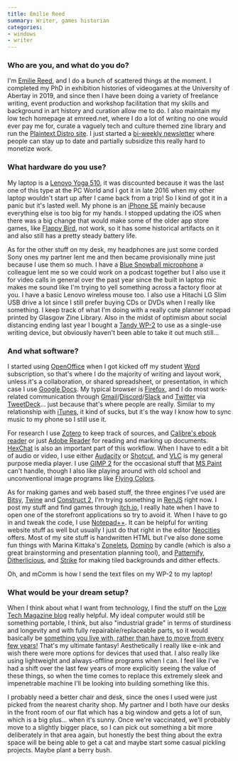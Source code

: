 ```yaml
---
title: Emilie Reed
summary: Writer, games historian
categories:
- windows
- writer 
---
```


### Who are you, and what do you do?

I'm [Emilie Reed](https://emreed.net/ "Emilie's website."), and I do a bunch of scattered things at the moment. I completed my PhD in exhibition histories of videogames at the University of Abertay in 2019, and since then I have been doing a variety of freelance writing, event production and workshop facilitation that my skills and background in art history and curation allow me to do. I also maintain my low tech homepage at emreed.net, where I do a lot of writing no one would ever pay me for, curate a vaguely tech and culture themed zine library and run the [Plaintext Distro site](https://plaintextdistro.neocities.org/ "A zine distribution site."). I just started a [bi-weekly newsletter](https://buttondown.email/deathtorealism "Emilie's newsletter.") where people can stay up to date and partially subsidize this really hard to monetize work.

### What hardware do you use?

My laptop is a [Lenovo Yoga 510][yoga-510], it was discounted because it was the last one of this type at the PC World and I got it in late 2016 when my other laptop wouldn't start up after I came back from a trip! So I kind of got it in a panic but it's lasted well. My phone is an [iPhone SE][iphone-se] mainly because everything else is too big for my hands. I stopped updating the iOS when there was a big change that would make some of the older app store games, like [Flappy Bird][flappy-bird-ios], not work, so it has some historical artifacts on it and also still has a pretty steady battery life.  

As for the other stuff on my desk, my headphones are just some corded Sony ones my partner lent me and then became provisionally mine just because I use them so much. I have a [Blue Snowball microphone][snowball] a colleague lent me so we could work on a podcast together but I also use it for video calls in general over the past year since the built in laptop mic makes me sound like I'm trying to yell something across a factory floor at you. I have a basic Lenovo wireless mouse too. I also use a Hitachi LG Slim USB drive a lot since I still prefer buying CDs or DVDs when I really like something. I keep track of what I'm doing with a really cute planner notepad printed by Glasgow Zine Library. Also in the midst of optimism about social distancing ending last year I bought a [Tandy WP-2][wp-2] to use as a single-use writing device, but obviously haven't been able to take it out much still...

### And what software?

I started using [OpenOffice][] when I got kicked off my student [Word][] subscription, so that's where I do the majority of writing and layout work, unless it's a collaboration, or shared spreadsheet, or presentation, in which case I use [Google Docs][google-docs]. My typical browser is [Firefox][], and I do most work-related communication through [Gmail][]/[Discord][]/[Slack][] and [Twitter][] via [TweetDeck][]... just because that's where people are really. Similar to my relationship with [iTunes][], it kind of sucks, but it's the way I know how to sync music to my phone so I still use it. 

For research I use [Zotero][] to keep track of sources, and [Calibre's ebook reader][calibre] or just [Adobe Reader][acrobat-reader] for reading and marking up documents. [HexChat][] is also an important part of this workflow. When I have to edit a bit of audio or video, I use either [Audacity][] or [Shotcut][], and [VLC][] is my general purpose media player. I use [GIMP 2][gimp] for the occasional stuff that [MS Paint][paint] can't handle, though I also like playing around with old school and unconventional image programs like [Flying Colors][flying-colors]. 

As for making games and web based stuff, the three engines I've used are [Bitsy][], [Twine][] and [Construct 2][construct], I'm trying something in [RenJS][] right now. I post my stuff and find games through [itch.io][], I really hate when I have to open one of the storefront applications so try to avoid it. When I have to go in and tweak the code, I use [Notepad++][notepad-plusplus]. It can be helpful for writing website stuff as well but usually I just do that right in the editor [Neocities][] offers. Most of my site stuff is handwritten HTML but I've also done some fun things with Marina Kittaka's [Zonelets][], [Domino][] by candle (which is also a great brainstorming and presentation planning tool), and [Patternify][], [Ditherlicious][], and [Strike][] for making tiled backgrounds and dither effects. 

Oh, and mComm is how I send the text files on my WP-2 to my laptop!

### What would be your dream setup?

When I think about what I want from technology, I find the stuff on the [Low Tech Magazine blog](https://solar.lowtechmagazine.com/ "A solar-powered tech magazine.") really helpful. My ideal computer would still be something portable, I think, but also "industrial grade" in terms of sturdiness and longevity and with fully repairable/replaceable parts, so it would basically be [something you live with, rather than have to move from every few years!](https://solar.lowtechmagazine.com/2020/12/how-and-why-i-stopped-buying-new-laptops.html "A Low-Tech Magazine article about keeping laptops for longer.") That's my ultimate fantasy! Aesthetically I really like e-ink and wish there were more options for devices that used that. I also really like using lightweight and always-offline programs when I can. I feel like I've had a shift over the last few years of more explicitly seeing the value of these things, so when the time comes to replace this extremely sleek and impenetrable machine I'll be looking into building something like this.

I probably need a better chair and desk, since the ones I used were just picked from the nearest charity shop. My partner and I both have our desks in the front room of our flat which has a big window and gets a lot of sun, which is a big plus... when it's sunny. Once we're vaccinated, we'll probably move to a slightly bigger place, so I can pick out something a bit more deliberately in that area again, but honestly the best thing about the extra space will be being able to get a cat and maybe start some casual pickling projects. Maybe plant a berry bush.

[acrobat-reader]: https://en.wikipedia.org/wiki/Adobe_Acrobat "PDF viewing software."
[audacity]: https://sourceforge.net/projects/audacity/ "An open-source, cross-platform audio editor."
[bitsy]: https://ledoux.itch.io/bitsy "A web-based game development tool."
[calibre]: https://calibre-ebook.com/ "An ebook library management tool."
[construct]: https://www.construct.net/en "Game development software."
[discord]: https://discordapp.com/ "A voice and text chat service."
[ditherlicious]: https://29a.ch/ditherlicious/ "A tool for dithering images."
[domino]: https://kool.tools/domino/#0,0 "A web-based tool for organising your thoughts."
[firefox]: https://www.mozilla.org/en-US/firefox/new/ "A cross-platform open-source web browser."
[flappy-bird-ios]: https://en.wikipedia.org/wiki/Flappy_Bird "A game about a bird avoiding pipes."
[flying-colors]: https://obscuritory.com/software/flying-colors-free/ "An image editor for Windows."
[gimp]: https://www.gimp.org/ "An open-source image editor."
[gmail]: https://mail.google.com/mail/ "Web-based email."
[google-docs]: https://en.wikipedia.org/wiki/Google_Docs "A web-based office suite."
[hexchat]: https://hexchat.github.io/ "An IRC client for Windows and Linux."
[iphone-se]: https://en.wikipedia.org/wiki/IPhone_SE "A 4 inch smartphone."
[itch.io]: https://itch.io/ "An indie game marketplace."
[itunes]: https://www.apple.com/itunes/ "A jukebox application and online store."
[neocities]: https://neocities.org "A free website building service."
[notepad-plusplus]: https://notepad-plus-plus.org/ "A free text/code editor for Windows."
[openoffice]: http://www.openoffice.org/ "An open-source office suite."
[paint]: https://en.wikipedia.org/wiki/Paint_(software) "An image editor included with Windows."
[patternify]: http://www.patternify.com/ "A tool for generating CSS patterns."
[renjs]: http://renjs.net/ "A framework for building visual novels."
[shotcut]: https://en.wikipedia.org/wiki/Shotcut "Video editing software."
[slack]: https://slack.com/ "A collaboration service."
[snowball]: http://bluemic.com/snowball/ "A USB microphone."
[strike]: https://amorphous.itch.io/strike "A 1-bit drawing tool."
[tweetdeck]: https://about.twitter.com/products/tweetdeck "A multi-column Twitter client."
[twine]: http://twinery.org/ "A tool for creating non-linear stories."
[twitter]: https://twitter.com/ "An online micro-blogging platform."
[vlc]: http://www.videolan.org/vlc/ "An open-source media player."
[word]: https://products.office.com/en-us/word "A document editor."
[wp-2]: http://tandy.wiki/WP-2 "An electric typewriter."
[yoga-510]: https://www.lenovo.com/au/en/laptops/yoga/yoga-500-series/Yoga-510-14-inch/p/88YG5000682 "A 14 inch PC laptop."
[zonelets]: https://zonelets.net/ "A service for publishing a weblog."
[zotero]: https://www.zotero.org/ "A research tool."
